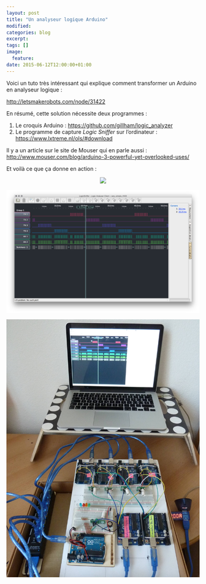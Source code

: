 ```yaml
---
layout: post
title: "Un analyseur logique Arduino"
modified:
categories: blog
excerpt:
tags: []
image:
  feature:
date: 2015-06-12T12:00:00+01:00
---
```



Voici un tuto très intéressant qui explique comment transformer un Arduino en analyseur logique :

<http://letsmakerobots.com/node/31422>

En résumé, cette solution nécessite deux programmes :

1. Le croquis Arduino : <https://github.com/gillham/logic_analyzer>
2. Le programme de capture *Logic Sniffer* sur l’ordinateur : <https://www.lxtreme.nl/ols/#download>



Il y a un article sur le site de Mouser qui en parle aussi : <http://www.mouser.com/blog/arduino-3-powerful-yet-overlooked-uses/>

Et voilà ce que ça donne en action :

<div style="text-align:center;">

![](https://www.lxtreme.nl/ols/img/logo.png)

![](/files/2015-06-12-logic_sniffer/2015-04-22_analyseur_logique.png)

![](/files/2015-06-12-logic_sniffer/2015-04-22_RF433_proto_1.jpg)

</div>

